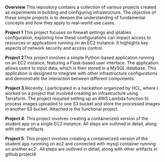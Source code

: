 **Overview**
This repository contains a collection of various projects created as experiments in building and configuring infrastructure. The objective of these simple projects is to deepen the understanding of fundamental concepts and how they apply to real-world use cases.

**Project 1** This project focuses on firewall settings and iptables configuration, exploring how these configurations can impact access to resources or applications running on an EC2 instance. It highlights key aspects of network security and access control.

**Project 2**This project involves a simple Python-based application running on an EC2 instance, featuring a Flask-based user interface. The application allows users to input data, which is then stored in a MySQL database. This application is designed to integrate with other infrastructure configurations and demonstrate the interaction between different components.

**Project 3** Recently, I participated in a hackathon organized by HCL, where I worked on a project that involved creating an infrastructure using Terraform. The project required setting up an AWS Lambda function to process images uploaded to one S3 bucket and store the processed images in another S3 bucket. Attached is the functional project.

**Project 4**: This project involves creating a containerized version of the student app on a single EC2 instance. All steps are outlined in detail, along with other artifacts

**Project 5**: This project involves creating a containerized version of the student app runnning on ec2 and connected with mysql container running on another ec2 . All steps are outlined in detail, along with other artifacts in github project4
